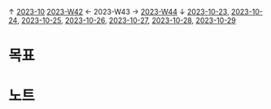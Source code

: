


↑ [2023-10](2023-10.md)
[2023-W42](2023-W42.md) ← 2023-W43 → [2023-W44](2023-W44.md)
↓ [2023-10-23](2023-10-23.md), [2023-10-24](2023-10-24.md), [2023-10-25](2023-10-25.md), [2023-10-26](2023-10-26.md), [2023-10-27](2023-10-27.md), [2023-10-28](2023-10-28.md), [2023-10-29](2023-10-29.md)

# 목표



# 노트




